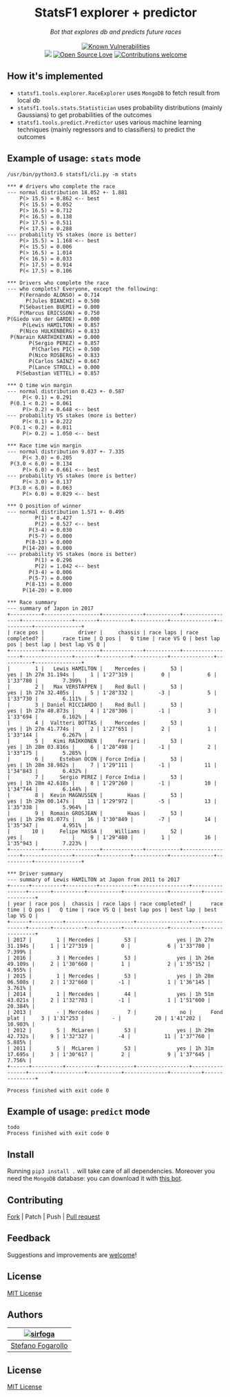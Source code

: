 <div align="center">
<h1>StatsF1 explorer + predictor</h1>
<em>Bot that explores db and predicts future races</em></br></br>
</div>

<div align="center">
<a href="https://snyk.io/test/github/sirfoga/statsf1"><img alt="Known Vulnerabilities" src="https://snyk.io/test/github/sirfoga/statsf1/badge.svg"></a><br>
<a href="https://opensource.org/licenses/MIT"><img src="https://img.shields.io/badge/License-MIT-blue.svg"></a> <a href="https://opensource.org/licenses/MIT"><img alt="Open Source Love" src="https://badges.frapsoft.com/os/v1/open-source.svg?v=103"></a> <a href="https://github.com/sirfoga/statsf1/issues"><img alt="Contributions welcome" src="https://img.shields.io/badge/contributions-welcome-brightgreen.svg?style=flat"></a>
</div>

## How it's implemented
- `statsf1.tools.explorer.RaceExplorer` uses `MongoDB` to fetch result from local db
- `statsf1.tools.stats.Statistician` uses probability distributions (mainly Gaussians) to get probabilities of the outcomes
- `statsf1.tools.predict.Predictor` uses various machine learning techniques (mainly regressors and
 to classifiers) to predict the outcomes


## Example of usage: `stats` mode
```
/usr/bin/python3.6 statsf1/cli.py -m stats

*** # drivers who complete the race
--- normal distribution 18.052 +- 1.881
    P(> 15.5) = 0.862 <-- best
    P(< 15.5) = 0.052
    P(> 16.5) = 0.712
    P(< 16.5) = 0.138
    P(> 17.5) = 0.511
    P(< 17.5) = 0.288
--- probability VS stakes (more is better)
    P(> 15.5) = 1.168 <-- best
    P(< 15.5) = 0.006
    P(> 16.5) = 1.014
    P(< 16.5) = 0.033
    P(> 17.5) = 0.914
    P(< 17.5) = 0.106

*** Drivers who complete the race
--- who complets? Everyone, except the following:
    P(Fernando ALONSO) = 0.714
      P(Jules BIANCHI) = 0.500
    P(Sébastien BUEMI) = 0.000
    P(Marcus ERICSSON) = 0.750
P(Giedo van der GARDE) = 0.000
     P(Lewis HAMILTON) = 0.857
    P(Nico HULKENBERG) = 0.833
 P(Narain KARTHIKEYAN) = 0.000
       P(Sergio PEREZ) = 0.857
        P(Charles PIC) = 0.500
       P(Nico ROSBERG) = 0.833
       P(Carlos SAINZ) = 0.667
       P(Lance STROLL) = 0.000
   P(Sebastian VETTEL) = 0.857

*** Q time win margin
--- normal distribution 0.423 +- 0.587
     P(< 0.1) = 0.291
 P(0.1 < 0.2) = 0.061
     P(> 0.2) = 0.648 <-- best
--- probability VS stakes (more is better)
     P(< 0.1) = 0.222
 P(0.1 < 0.2) = 0.011
     P(> 0.2) = 1.050 <-- best

*** Race time win margin
--- normal distribution 9.037 +- 7.335
     P(< 3.0) = 0.205
 P(3.0 < 6.0) = 0.134
     P(> 6.0) = 0.661 <-- best
--- probability VS stakes (more is better)
     P(< 3.0) = 0.137
 P(3.0 < 6.0) = 0.063
     P(> 6.0) = 0.829 <-- best

*** Q position of winner
--- normal distribution 1.571 +- 0.495
         P(1) = 0.427
         P(2) = 0.527 <-- best
       P(3-4) = 0.030
       P(5-7) = 0.000
      P(8-13) = 0.000
     P(14-20) = 0.000
--- probability VS stakes (more is better)
         P(1) = 0.296
         P(2) = 1.042 <-- best
       P(3-4) = 0.006
       P(5-7) = 0.000
      P(8-13) = 0.000
     P(14-20) = 0.000

*** Race summary
--- summary of Japon in 2017
+----------+------------------+-------------+-----------+-----------------+----------------+-------+----------+-----------+--------------+----------+---------------+
| race pos |           driver |     chassis | race laps | race completed? |      race time | Q pos |   Q time | race VS Q | best lap pos | best lap | best lap VS Q |
+----------+------------------+-------------+-----------+-----------------+----------------+-------+----------+-----------+--------------+----------+---------------+
|        1 |   Lewis HAMILTON |    Mercedes |        53 |             yes | 1h 27m 31.194s |     1 | 1'27"319 |         0 |            6 | 1'33"780 |        7.399% |
|        2 |   Max VERSTAPPEN |    Red Bull |        53 |             yes | 1h 27m 32.405s |     5 | 1'28"332 |        -3 |            5 | 1'33"730 |        6.111% |
|        3 | Daniel RICCIARDO |    Red Bull |        53 |             yes | 1h 27m 40.873s |     4 | 1'28"306 |        -1 |            3 | 1'33"694 |        6.102% |
|        4 |  Valtteri BOTTAS |    Mercedes |        53 |             yes | 1h 27m 41.774s |     2 | 1'27"651 |         2 |            1 | 1'33"144 |        6.267% |
|        5 |   Kimi RAIKKONEN |     Ferrari |        53 |             yes | 1h 28m 03.816s |     6 | 1'28"498 |        -1 |            2 | 1'33"175 |        5.285% |
|        6 |     Esteban OCON | Force India |        53 |             yes | 1h 28m 38.982s |     7 | 1'29"111 |        -1 |           11 | 1'34"843 |        6.432% |
|        7 |     Sergio PEREZ | Force India |        53 |             yes | 1h 28m 42.618s |     8 | 1'29"260 |        -1 |           10 | 1'34"744 |        6.144% |
|        8 |  Kevin MAGNUSSEN |        Haas |        53 |             yes | 1h 29m 00.147s |    13 | 1'29"972 |        -5 |           13 | 1'35"338 |        5.964% |
|        9 |  Romain GROSJEAN |        Haas |        53 |             yes | 1h 29m 01.077s |    16 | 1'30"849 |        -7 |           14 | 1'35"347 |        4.951% |
|       10 |     Felipe MASSA |    Williams |        52 |             yes |                |     9 | 1'29"480 |         1 |           16 | 1'35"943 |        7.223% |
+----------+------------------+-------------+-----------+-----------------+----------------+-------+----------+-----------+--------------+----------+---------------+

*** Driver summary
--- summary of Lewis HAMILTON at Japon from 2011 to 2017
+------+----------+----------+-----------+-----------------+----------------+-------+----------+-----------+--------------+----------+---------------+
| year | race pos |  chassis | race laps | race completed? |      race time | Q pos |   Q time | race VS Q | best lap pos | best lap | best lap VS Q |
+------+----------+----------+-----------+-----------------+----------------+-------+----------+-----------+--------------+----------+---------------+
| 2017 |        1 | Mercedes |        53 |             yes | 1h 27m 31.194s |     1 | 1'27"319 |         0 |            6 | 1'33"780 |        7.399% |
| 2016 |        3 | Mercedes |        53 |             yes | 1h 26m 49.109s |     2 | 1'30"660 |         1 |            2 | 1'35"152 |        4.955% |
| 2015 |        1 | Mercedes |        53 |             yes | 1h 28m 06.508s |     2 | 1'32"660 |        -1 |            1 | 1'36"145 |        3.761% |
| 2014 |        1 | Mercedes |        44 |             yes | 1h 51m 43.021s |     2 | 1'32"703 |        -1 |            1 | 1'51"600 |       20.384% |
| 2013 |        - | Mercedes |         7 |              no |      Fond plat |     3 | 1'31"253 |         - |           20 | 1'41"202 |       10.903% |
| 2012 |        5 |  McLaren |        53 |             yes | 1h 29m 42.732s |     9 | 1'32"327 |        -4 |           11 | 1'37"760 |        5.885% |
| 2011 |        5 |  McLaren |        53 |             yes | 1h 31m 17.695s |     3 | 1'30"617 |         2 |            9 | 1'37"645 |        7.756% |
+------+----------+----------+-----------+-----------------+----------------+-------+----------+-----------+--------------+----------+---------------+

Process finished with exit code 0
```

## Example of usage: `predict` mode
```
todo
Process finished with exit code 0
```


## Install
Running `pip3 install .` will take care of all dependencies. Moreover you need the `MongoDB` database: you can download it with [this bot](https://github.com/sirfoga/scrapebots/tree/master/bots/statsf1).


## Contributing
[Fork](https://github.com/sirfoga/statsf1/fork) | Patch | Push | [Pull request](https://github.com/sirfoga/statsf1/pulls)


## Feedback
Suggestions and improvements are [welcome](https://github.com/sirfoga/statsf1/issues)!


## License
[MIT License](https://opensource.org/licenses/MIT)


## Authors
| [![sirfoga](https://avatars0.githubusercontent.com/u/14162628?s=128&v=4)](https://github.com/sirfoga "Follow @sirfoga on Github") |
|---|
| [Stefano Fogarollo](https://sirfoga.github.io) |


## License
[MIT License](https://opensource.org/licenses/MIT)
